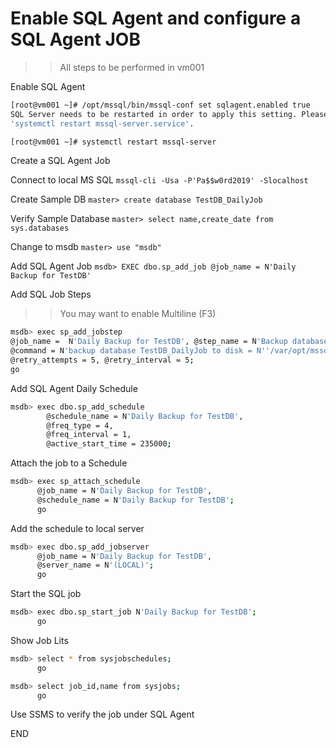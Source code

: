 # Enable SQL Agent and configure a SQL Agent JOB

>> All steps to be performed in vm001 

Enable SQL Agent 

```sh 
[root@vm001 ~]# /opt/mssql/bin/mssql-conf set sqlagent.enabled true
SQL Server needs to be restarted in order to apply this setting. Please run
'systemctl restart mssql-server.service'.

[root@vm001 ~]# systemctl restart mssql-server

```

Create a SQL Agent Job 

Connect to local MS SQL 
`mssql-cli -Usa -P'Pa$$w0rd2019' -Slocalhost`

Create Sample DB 
`master> create database TestDB_DailyJob`

Verify Sample Database
`master> select name,create_date from sys.databases`

Change to msdb 
` master> use "msdb" `

Add SQL Agent Job 
` msdb> EXEC dbo.sp_add_job @job_name = N'Daily Backup for TestDB' `

Add SQL Job Steps
>> You may want to enable Multiline (F3)

```sh 
msdb> exec sp_add_jobstep
@job_name =  N'Daily Backup for TestDB', @step_name = N'Backup database', @subsystem = N'TSQL',
@command = N'backup database TestDB_DailyJob to disk = N''/var/opt/mssql/data/TestDB_DailyJob.bak'' with noformat, noinit, name = ''TestDB-full'', skip, norewind, nounload, stats = 10', 
@retry_attempts = 5, @retry_interval = 5;
go
```

Add SQL Agent Daily Schedule 
```sh 
msdb> exec dbo.sp_add_schedule 
        @schedule_name = N'Daily Backup for TestDB', 
        @freq_type = 4, 
        @freq_interval = 1, 
        @active_start_time = 235000;
```

Attach the job to a Schedule 
```sh 
msdb> exec sp_attach_schedule 
      @job_name = N'Daily Backup for TestDB', 
      @schedule_name = N'Daily Backup for TestDB'; 
      go 
```

Add the schedule to local server
```sh 
msdb> exec dbo.sp_add_jobserver 
      @job_name = N'Daily Backup for TestDB', 
      @server_name = N'(LOCAL)'; 
      go 
```

Start the SQL job
```sh
msdb> exec dbo.sp_start_job N'Daily Backup for TestDB'; 
      go 
```

Show Job Lits
```sh 
msdb> select * from sysjobschedules; 
      go 

msdb> select job_id,name from sysjobs;
      go 

```

Use SSMS to verify the job under SQL Agent 

END